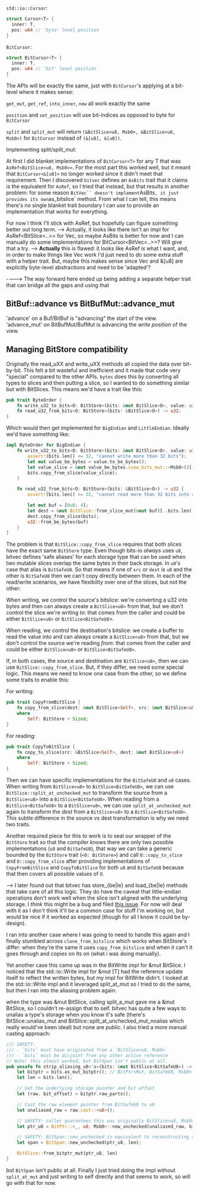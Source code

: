 `std::io::Cursor`:

```rust
struct Cursor<T> {
  inner: T,
  pos: u64 // 'byte' level position
}
```

`BitCursor`:

```rust
struct BitCursor<T> {
  inner: T,
  pos: u64 // 'bit' level position
}
```

The APIs will be exactly the same, just with `BitCursor`'s applying at a bit-level where it makes sense:

`get_mut`, `get_ref`, `into_inner`, `new` all work exactly the same

`position` and `set_position` will use bit-indices as opposed to byte for `BitCursor`

`split` and `split_mut` will return `(&BitSlice<u8, Msb0>, &BitSlice<u8, Msb0>)` for `BitCursor` instead of `(&[u8], &[u8])`.

Implementing split/split_mut:

At first I did blanket implementations of `BitCursor<T>` for any T that was
`AsRef<BitSlice<u8, Msb0>>`.  For the most part this worked well, but it meant
that `BitCursor<&[u8]>` no longer worked since it didn't meet that requirement.
Then I discovered `bitvec` defines an `AsBits` trait that it claims is the
equivalent for `AsRef`, so I tried that instead, but that results in another
problem: for some reason `BitVec`` doesn't implement`AsBits`, it just provides
its own`as_bitslice` method.  From what I can tell, this means there's no
single blanket trait boundary I can use to provide an implementation that works
for everything.

For now I think I'll stick with AsRef, but hopefully can figure something
better out long term.
--> Actually, it looks like there isn't an impl for AsRef<BitSlice<..>> for
Vec<u8>, so maybe AsBits is better for now and I can manually do some
implementations for BitCursor<BitVec<..>>? Will give that a try.
--> **Actually** this is flawed: it looks like AsRef _is_ what I want, and, in
order to make things like Vec<u8> work I'd just need to do some extra stuff
with a helper trait.  But, maybe this makes sense since Vec<u8> and &[u8] are
explicitly byte-level abstractions and need to be 'adapted'?

----> The way forward here ended up being adding a separate helper trait that
can bridge all the gaps and using that

## BitBuf::advance vs BitBufMut::advance_mut

'advance' on a Buf/BitBuf is "advancing" the start of the view.  'advance_mut' on BitBufMut/BufMut is advancing the _write position_ of the view.

## Managing BitStore compatibility

Originally the read_uXX and write_uXX methods all copied the data over
bit-by-bit.  This felt a bit wasteful and inefficient and it made that code
very "special" compared to the other APIs.  `bytes` does this by converting all
types to slices and then putting a slice, so I wanted to do something similar
but with BitSlices.  This means we'd have a trait like this:

```rust
pub trait ByteOrder {
    fn write_u32_to_bits<O: BitStore>(bits: &mut BitSlice<O>, value: u32);
    fn read_u32_from_bits<O: BitStore>(bits: &BitSlice<O>) -> u32;
}
```

Which would then get implemented for `BigEndian` and `LittleEndian`.  Ideally we'd have something like:

```rust
impl ByteOrder for BigEndian {
    fn write_u32_to_bits<O: BitStore>(bits: &mut BitSlice<O>, value: u32) {
        assert!(bits.len() <= 32, "cannot write more than 32 bits");
        let mut value_be_bytes = value.to_be_bytes();
        let value_slice = &mut value_be_bytes.view_bits_mut::<Msb0>()[(32 - bits.len())..];
        bits.copy_from_slice(value_slice);
    }

    fn read_u32_from_bits<O: BitStore>(bits: &BitSlice<O>) -> u32 {
        assert!(bits.len() <= 32, "cannot read more than 32 bits into a u32");

        let mut buf = [0u8; 4];
        let dest = &mut BitSlice::from_slice_mut(&mut buf)[..bits.len()];
        dest.copy_from_slice(bits);
        u32::from_be_bytes(buf)
    }
}
```

The problem is that `BitSlice::copy_from_slice` requires that both slices have
the exact same `BitStore` type.  Even though bits-io _always_ uses `u8`, bitvec
defines 'safe aliases' for each storage type that can be used when two mutable
slices overlap the same bytes in their back storage.  In `u8`'s case that alias
is `BitSafeU8`.  So that means if one of `src` or `dest` is `u8` and the other
is `BitSafeU8` then we can't copy directly between them.  In each of the
read/write scenarios, we have flexibility over one of the slices, but not the
other:

When writing, we control the source's bitslice: we're converting a u32 into
bytes and then can always create a `BitSlice<u8>` from that, but we don't
control the slice we're writing _to_: that comes from the caller and could be
either `BitSlice<u8>` or `BitSlice<BitSafeU8`>.

When reading, we control the destination's bitslice: we create a buffer to read
the value into and can always create a `BitSlice<u8>` from that, but we don't
control the source we're reading _from_: that comes from the caller and could
be either `BitSlice<u8>` or `BitSlice<BitSafeU8>`.

If, in both cases, the source and destination are `BitSlice<u8>`, then we can
use `BitSlice::copy_from_slice`. But, if they differ, we need some special
logic.  This means we need to know one case from the other, so we define some
traits to enable this:

For writing:

```rust
pub trait CopyFromBitSlice {
    fn copy_from_slice(dest: &mut BitSlice<Self>, src: &mut BitSlice<u8>)
    where
        Self: BitStore + Sized;
}
```

For reading:

```rust
pub trait CopyToBitSlice {
    fn copy_to_slice(src: &BitSlice<Self>, dest: &mut BitSlice<u8>)
    where
        Self: BitStore + Sized;
}
```

Then we can have specific implementations for the `BitSafeU8` and `u8` cases.
When writing from `BitSlice<u8>` to `BitSlice<BitSafeU8>`, we can use
`BitSlice::split_at_unchecked_mut` to transform the source from a
`BitSlice<u8>` into a `BitSlice<BitSafeU8>`.  When reading from a
`BitSlice<BitSafeU8>` to a `BitSlice<u8>`, we can use `split_at_unchecked_mut`
again to transform the _dest_ from a `BitSlice<u8>` to a `BitSlice<BitSafeU8>`.
This subtle difference in the source vs dest transformation is why we need two
traits.

Another required piece for this to work is to seal our wrapper of the
`BitStore` trait so that the compiler knows there are only two possible
implementations (`u8` and `BitSafeU8`), that way we can take a generic bounded
by the `BitStore` trait (`<O: BitStore>`) and call `O::copy_to_slice` and
`O::copy_from_slice` after providing implementations of `CopyFromBitSlice` and
`CopyToBitSlice` for both `u8` and `BitSafeU8` because that then covers all
possible values of `O`.

--> I later found out that bitvec has store_{be|le} and load_{be|le} methods
that take care of all this logic.  They do have the caveat that little-endian
operations don't work well when the slice isn't aligned with the underlying
storage.  I _think_ this might be a bug and filed [this
issue](https://github.com/ferrilab/bitvec/issues/294).  For now will deal with
it as I don't think it'll be a common case for stuff I'm working on, but would
be nice if it worked as expected (though for all I know it could be by-design).

I ran into another case where I was going to need to handle this again and I
finally stumbled across `clone_from_bitslice` which works when BitStore's
differ: when they're the same it uses `copy_from_bitslice` and when it can't it
goes through and copies on its on (what i was doing manually).

Yet another case this came up was in the BitWrite impl for &mut BitSlice.  I
noticed that the std::io::Write impl for &mut [T] had the reference update
itself to reflect the written bytes, but my impl  for BitWrite didn't.  I
looked at the std::io::Write impl and it leveraged split_at_mut so I tried to
do the same, but then I ran into the aliasing problem again:

when the type was &mut BitSlice<u8>, calling split_a_mut gave me a &mut
BitSlice<BitSafeU8>, so I couldn't re-assign that to self.  bitvec has quite a
few ways to unalias a type's storage when you know it's safe (there's
BitSlice::unalias_mut and BitSlice::split_at_unchecked_mut_noalias which really
would've been ideal) but none are public.  I also tried a more manual casting
approach:

```rust
/// SAFETY:
/// - `bits` must have originated from a `BitSlice<u8, Msb0>`
/// - `bits` must be disjoint from any other active reference
// Note: this almost worked, but BitSpan isn't public at all.
pub unsafe fn strip_aliasing_u8<'a>(bits: &mut BitSlice<BitSafeU8>) -> &'a mut BitSlice<u8> {
    let bitptr = bits.as_mut_bitptr(); // BitPtr<Mut, BitSafeU8, Msb0>
    let len = bits.len();

    // Get the underlying storage pointer and bit offset
    let (raw, bit_offset) = bitptr.raw_parts();

    // Cast the raw element pointer from BitSafeU8 to u8
    let unaliased_raw = raw.cast::<u8>();

    // SAFETY: caller guarantees this was originally BitSlice<u8, Msb0>
    let ptr_u8 = BitPtr::<_, u8, Msb0>::new_unchecked(unaliased_raw, bit_offset);

    // SAFETY: BitSpan::new_unchecked is equivalent to reconstructing a bitslice view
    let span = BitSpan::new_unchecked(ptr_u8, len);

    BitSlice::from_bitptr_mut(ptr_u8, len)
}
```

but `BitSpan` isn't public at all.  Finally I just tried doing the impl without
`split_at_mut` and just writing to self directly and that seems to work, so
will go with that for now.
